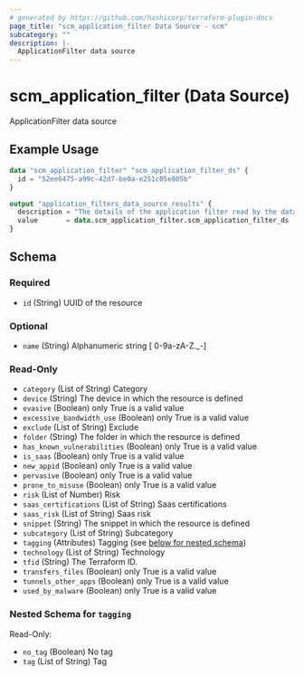 ```yaml
---
# generated by https://github.com/hashicorp/terraform-plugin-docs
page_title: "scm_application_filter Data Source - scm"
subcategory: ""
description: |-
  ApplicationFilter data source
---
```


# scm_application_filter (Data Source)

ApplicationFilter data source

## Example Usage

```terraform
data "scm_application_filter" "scm_application_filter_ds" {
  id = "52ee6475-a99c-42d7-be0a-e251c05e805b"
}

output "application_filters_data_source_results" {
  description = "The details of the application filter read by the data source."
  value       = data.scm_application_filter.scm_application_filter_ds
}
```

<!-- schema generated by tfplugindocs -->
## Schema

### Required

- `id` (String) UUID of the resource

### Optional

- `name` (String) Alphanumeric string [ 0-9a-zA-Z._-]

### Read-Only

- `category` (List of String) Category
- `device` (String) The device in which the resource is defined
- `evasive` (Boolean) only True is a valid value
- `excessive_bandwidth_use` (Boolean) only True is a valid value
- `exclude` (List of String) Exclude
- `folder` (String) The folder in which the resource is defined
- `has_known_vulnerabilities` (Boolean) only True is a valid value
- `is_saas` (Boolean) only True is a valid value
- `new_appid` (Boolean) only True is a valid value
- `pervasive` (Boolean) only True is a valid value
- `prone_to_misuse` (Boolean) only True is a valid value
- `risk` (List of Number) Risk
- `saas_certifications` (List of String) Saas certifications
- `saas_risk` (List of String) Saas risk
- `snippet` (String) The snippet in which the resource is defined
- `subcategory` (List of String) Subcategory
- `tagging` (Attributes) Tagging (see [below for nested schema](#nestedatt--tagging))
- `technology` (List of String) Technology
- `tfid` (String) The Terraform ID.
- `transfers_files` (Boolean) only True is a valid value
- `tunnels_other_apps` (Boolean) only True is a valid value
- `used_by_malware` (Boolean) only True is a valid value

<a id="nestedatt--tagging"></a>
### Nested Schema for `tagging`

Read-Only:

- `no_tag` (Boolean) No tag
- `tag` (List of String) Tag
